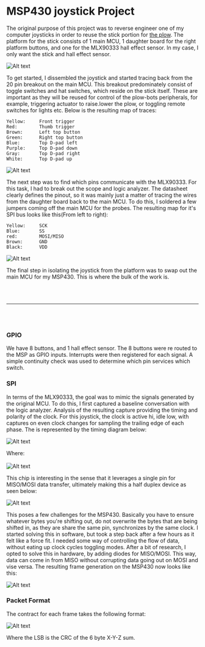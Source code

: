 # MSP430 joystick Project

The original purpose of this project was to reverse engineer one of my computer joysticks in order to reuse the stick 
portion for [the plow](https://github.com/RobbyChapman/plow-bot). The platform for the stick consists of 1 main MCU, 
1 daughter board for the right platform buttons, and one for the MLX90333 hall effect sensor. In my case, I only want 
the stick and hall effect sensor.

![Alt text](./assets/joy1.JPG?raw=true "Original Joystick")

To get started, I dissembled the joystick and started tracing back from the 20 pin breakout on the main MCU. This 
breakout predominately consist of toggle switches and hat switches, which reside on the stick itself. These are important
as they will be reused for control of the plow-bots peripherals, for example, triggering actuator to raise.lower the 
plow, or toggling remote switches for lights etc. Below is the resulting map of traces:

    Yellow:     Front trigger
    Red:        Thumb trigger
    Brown:      Left top button
    Green:      Right top button
    Blue:       Top D-pad left
    Purple:     Top D-pad down
    Gray:       Top D-pad right
    White:      Top D-pad up

![Alt text](./assets/joy2.JPG?raw=true "GPIO Breakout")

The next step was to find which pins communicate with the MLX90333. For this task, I had to break out the scope and 
logic analyzer. The datasheet clearly defines the pinout, so it was mainly just a matter of tracing the wires from the
daughter board back to the main MCU. To do this, I soldered a few jumpers coming off the main MCU for the probes. The
resulting map for it's SPI bus looks like this(From left to right):

    Yellow:     SCK
    Blue:       SS
    red:        MOSI/MISO
    Brown:      GND
    Black:      VDD

![Alt text](./assets/joy3.JPG?raw=true "SPI Breakout")

The final step in isolating the joystick from the platform was to swap out the main MCU for my MSP430. This is where the
bulk of the work is. 

</br></br>
***
</br></br>

### **GPIO**
We have 8 buttons, and 1 hall effect sensor. The 8 buttons were re routed to the MSP as GPIO inputs. Interrupts were 
then registered for each signal. A simple continuity check was used to determine which pin services which switch.

### **SPI**
In terms of the MLX90333, the goal was to mimic the signals generated by the original MCU. To do this, I first captured 
a baseline conversation with the logic analyzer. Analysis of the resulting capture providing the timing and polarity of 
the clock. For this joystick, the clock is active hi, idle low, with captures on even clock changes for sampling the 
trailing edge of each phase. The is represented by the timing diagram below:

![Alt text](./assets/mlx90333_timing2.JPG?raw=true "Timing flow")

Where:
</br></br>
![Alt text](./assets/mlx90333_timing.JPG?raw=true "Timing definitions")

This chip is interesting in the sense that it leverages a single pin for MISO/MOSI data transfer, ultimately 
making this a half duplex device as seen below: 

![Alt text](./assets/mlx90333_frame.JPG?raw=true "Packet Frame")

This poses a few challenges for the MSP430. Basically you have to ensure whatever bytes you're shifting out, do not 
overwrite the bytes that are being shifted in, as they are share the same pin, synchronizes by the same clock. I started
solving this in software, but took a step back after a few hours as it felt like a force fit. I needed some way of 
controlling the flow of data, without eating up clock cycles toggling modes. After a bit of research, I opted to solve 
this in hardware, by adding diodes for MISO/MOSI. This way, data can come in from MISO without corrupting data going out
on MOSI and vise versa. The resulting frame generation on the MSP430 now looks like this:

![Alt text](./assets/msp430_capture.JPG?raw=true "MSP430 Capture")


### **Packet Format**
The contract for each frame takes the following format:

![Alt text](./assets/mlx90333_packet.JPG?raw=true "Packet Format")

Where the LSB is the CRC of the 6 byte X-Y-Z sum.